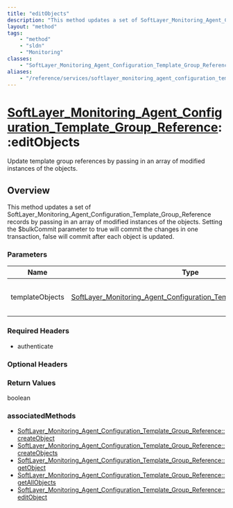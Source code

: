 ```yaml
---
title: "editObjects"
description: "This method updates a set of SoftLayer_Monitoring_Agent_Configuration_Template_Group_Reference records by passing in an... "
layout: "method"
tags:
    - "method"
    - "sldn"
    - "Monitoring"
classes:
    - "SoftLayer_Monitoring_Agent_Configuration_Template_Group_Reference"
aliases:
    - "/reference/services/softlayer_monitoring_agent_configuration_template_group_reference/editObjects"
---
```

# [SoftLayer_Monitoring_Agent_Configuration_Template_Group_Reference](/reference/services/SoftLayer_Monitoring_Agent_Configuration_Template_Group_Reference)::editObjects

Update template group references by passing in an array of modified instances of the objects. 


## Overview 
This method updates a set of SoftLayer_Monitoring_Agent_Configuration_Template_Group_Reference records by passing in an array of modified instances of the objects. Setting the $bulkCommit parameter to true will commit the changes in one transaction, false will commit after each object is updated. 

### Parameters 
|Name | Type | Description |
| --- | --- | --- |
|templateObjects| <a href='/reference/datatypes/SoftLayer_Monitoring_Agent_Configuration_Template_Group_Reference'>SoftLayer_Monitoring_Agent_Configuration_Template_Group_Reference[] </a>| An array of skeleton SoftLayer_Monitoring_Agent_Configuration_Template_Group_Reference objects with only the properties defined that you wish to change. Unchanged properties are left alone.|


### Required Headers
* authenticate

### Optional Headers

### Return Values
boolean


### associatedMethods

*  [SoftLayer_Monitoring_Agent_Configuration_Template_Group_Reference::createObject ](/reference/services/SoftLayer_Monitoring_Agent_Configuration_Template_Group_Reference/createObject  )
*  [SoftLayer_Monitoring_Agent_Configuration_Template_Group_Reference::createObjects ](/reference/services/SoftLayer_Monitoring_Agent_Configuration_Template_Group_Reference/createObjects  )
*  [SoftLayer_Monitoring_Agent_Configuration_Template_Group_Reference::getObject ](/reference/services/SoftLayer_Monitoring_Agent_Configuration_Template_Group_Reference/getObject  )
*  [SoftLayer_Monitoring_Agent_Configuration_Template_Group_Reference::getAllObjects ](/reference/services/SoftLayer_Monitoring_Agent_Configuration_Template_Group_Reference/getAllObjects  )
*  [SoftLayer_Monitoring_Agent_Configuration_Template_Group_Reference::editObject ](/reference/services/SoftLayer_Monitoring_Agent_Configuration_Template_Group_Reference/editObject  )

